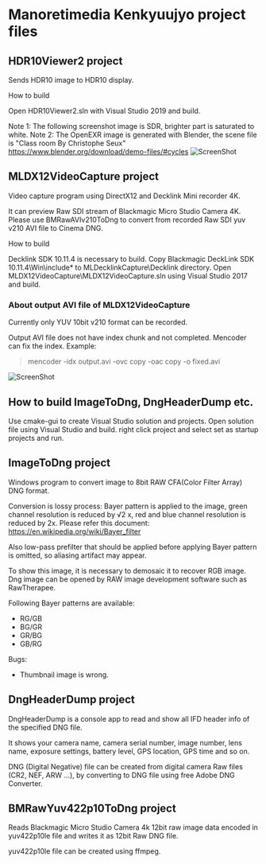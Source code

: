 Manoretimedia Kenkyuujyo project files
==============

HDR10Viewer2 project
--------------

Sends HDR10 image to HDR10 display.

How to build

Open HDR10Viewer2.sln with Visual Studio 2019 and build.

Note 1: The following screenshot image is SDR, brighter part is saturated to white.
Note 2: The OpenEXR image is generated with Blender, the scene file is "Class room By Christophe Seux" https://www.blender.org/download/demo-files/#cycles
  ![ScreenShot](HDR10Viewer2/HDR10Viewer2_100_Screenshot.png)

MLDX12VideoCapture project
--------------

Video capture program using DirectX12 and Decklink Mini recorder 4K.

It can preview Raw SDI stream of Blackmagic Micro Studio Camera 4K.
Please use BMRawAVIv210ToDng to convert from recorded Raw SDI yuv v210 AVI file to Cinema DNG.

How to build

Decklink SDK 10.11.4 is necessary to build.
Copy Blackmagic DeckLink SDK 10.11.4\Win\include\* to MLDecklinkCapture\Decklink directory.
Open MLDX12VideoCapture\MLDX12VideoCapture.sln using Visual Studio 2017 and build.

### About output AVI file of MLDX12VideoCapture 

Currently only YUV 10bit v210 format can be recorded.

Output AVI file does not have index chunk and not completed. Mencoder can fix the index. Example:

> mencoder -idx output.avi -ovc copy -oac copy -o fixed.avi

  ![ScreenShot](MLDX12VideoCapture/ScreenShot.png)
  
  
How to build ImageToDng, DngHeaderDump etc.
--------------

Use cmake-gui to create Visual Studio solution and projects.
Open solution file using Visual Studio and build. right click project and select set as startup projects and run.


ImageToDng project
--------------

Windows program to convert image to 8bit RAW CFA(Color Filter Array) DNG format.

Conversion is lossy process: Bayer pattern is applied to the image, green channel resolution is reduced by √2 x, red and blue channel resolution is reduced by 2x. Please refer this document: https://en.wikipedia.org/wiki/Bayer_filter

Also low-pass prefilter that should be applied before applying Bayer pattern is omitted, so aliasing artifact may appear.

To show this image, it is necessary to demosaic it to recover RGB image.
Dng image can be opened by RAW image development software such as RawTherapee.

Following Bayer patterns are available:
  * RG/GB
  * BG/GR
  * GR/BG
  * GB/RG

Bugs: 
  * Thumbnail image is wrong.


DngHeaderDump project
--------------

DngHeaderDump is a console app to read and show all IFD header info of the specified DNG file.

It shows your camera name, camera serial number, image number, lens name, exposure settings, battery level, GPS location, GPS time and so on.

DNG (Digital Negative) file can be created from digital camera Raw files (CR2, NEF, ARW ...), by converting to DNG file using free Adobe DNG Converter.


BMRawYuv422p10ToDng project
--------------

Reads Blackmagic Micro Studio Camera 4k 12bit raw image data encoded in yuv422p10le file and writes it as 12bit Raw DNG file.

yuv422p10le file can be created using ffmpeg.


